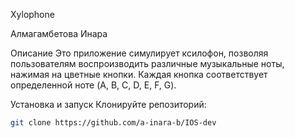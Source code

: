 Xylophone

Алмагамбетова Инара

Описание
Это приложение симулирует ксилофон, позволяя пользователям воспроизводить различные музыкальные ноты, нажимая на цветные кнопки. Каждая кнопка соответствует определенной ноте (A, B, C, D, E, F, G).

Установка и запуск
Клонируйте репозиторий:
   ```bash
   git clone https://github.com/a-inara-b/IOS-dev
